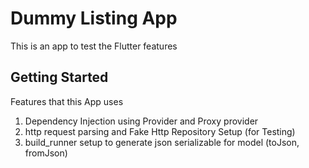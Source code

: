 # Dummy Listing App

This is an app to test the Flutter features

## Getting Started

Features that this App uses
1. Dependency Injection using Provider and Proxy provider
2. http request parsing and Fake Http Repository Setup (for Testing)
3. build_runner setup to generate json serializable for model (toJson, fromJson)
